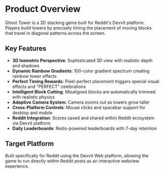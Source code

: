# Product Overview

Ghost Tower is a 3D  stacking game built for Reddit's Devvit platform. Players build towers by precisely timing the placement of moving blocks that travel in diagonal patterns across the screen.

## Key Features

- **3D Isometric Perspective**: Sophisticated 3D view with realistic depth and shadows
- **Dynamic Rainbow Gradients**: 100-color gradient spectrum creating rainbow tower effects
- **Perfect Timing Rewards**: Pixel-perfect placement triggers special visual effects and "PERFECT" celebrations
- **Intelligent Block Cutting**: Misaligned blocks are automatically trimmed with realistic physics
- **Adaptive Camera System**: Camera zooms out as towers grow taller
- **Cross-Platform Controls**: Mouse clicks and spacebar support for desktop and mobile
- **Reddit Integration**: Scores saved and shared within Reddit ecosystem via Devvit platform
- **Daily Leaderboards**: Redis-powered leaderboards with 7-day retention

## Target Platform

Built specifically for Reddit using the Devvit Web platform, allowing the game to run directly within Reddit posts as an interactive webview experience.